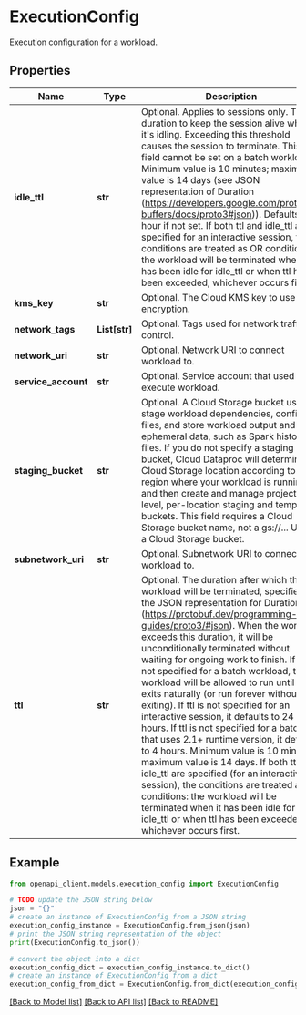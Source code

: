 # ExecutionConfig

Execution configuration for a workload.

## Properties

Name | Type | Description | Notes
------------ | ------------- | ------------- | -------------
**idle_ttl** | **str** | Optional. Applies to sessions only. The duration to keep the session alive while it&#39;s idling. Exceeding this threshold causes the session to terminate. This field cannot be set on a batch workload. Minimum value is 10 minutes; maximum value is 14 days (see JSON representation of Duration (https://developers.google.com/protocol-buffers/docs/proto3#json)). Defaults to 1 hour if not set. If both ttl and idle_ttl are specified for an interactive session, the conditions are treated as OR conditions: the workload will be terminated when it has been idle for idle_ttl or when ttl has been exceeded, whichever occurs first. | [optional] 
**kms_key** | **str** | Optional. The Cloud KMS key to use for encryption. | [optional] 
**network_tags** | **List[str]** | Optional. Tags used for network traffic control. | [optional] 
**network_uri** | **str** | Optional. Network URI to connect workload to. | [optional] 
**service_account** | **str** | Optional. Service account that used to execute workload. | [optional] 
**staging_bucket** | **str** | Optional. A Cloud Storage bucket used to stage workload dependencies, config files, and store workload output and other ephemeral data, such as Spark history files. If you do not specify a staging bucket, Cloud Dataproc will determine a Cloud Storage location according to the region where your workload is running, and then create and manage project-level, per-location staging and temporary buckets. This field requires a Cloud Storage bucket name, not a gs://... URI to a Cloud Storage bucket. | [optional] 
**subnetwork_uri** | **str** | Optional. Subnetwork URI to connect workload to. | [optional] 
**ttl** | **str** | Optional. The duration after which the workload will be terminated, specified as the JSON representation for Duration (https://protobuf.dev/programming-guides/proto3/#json). When the workload exceeds this duration, it will be unconditionally terminated without waiting for ongoing work to finish. If ttl is not specified for a batch workload, the workload will be allowed to run until it exits naturally (or run forever without exiting). If ttl is not specified for an interactive session, it defaults to 24 hours. If ttl is not specified for a batch that uses 2.1+ runtime version, it defaults to 4 hours. Minimum value is 10 minutes; maximum value is 14 days. If both ttl and idle_ttl are specified (for an interactive session), the conditions are treated as OR conditions: the workload will be terminated when it has been idle for idle_ttl or when ttl has been exceeded, whichever occurs first. | [optional] 

## Example

```python
from openapi_client.models.execution_config import ExecutionConfig

# TODO update the JSON string below
json = "{}"
# create an instance of ExecutionConfig from a JSON string
execution_config_instance = ExecutionConfig.from_json(json)
# print the JSON string representation of the object
print(ExecutionConfig.to_json())

# convert the object into a dict
execution_config_dict = execution_config_instance.to_dict()
# create an instance of ExecutionConfig from a dict
execution_config_from_dict = ExecutionConfig.from_dict(execution_config_dict)
```
[[Back to Model list]](../README.md#documentation-for-models) [[Back to API list]](../README.md#documentation-for-api-endpoints) [[Back to README]](../README.md)


